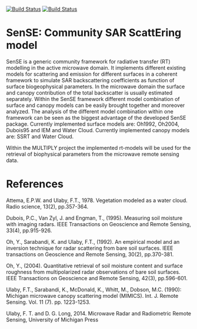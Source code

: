 [![Build Status](https://travis-ci.org/pygeo/sense.svg?branch=master)](https://travis-ci.org/pygeo/sense)
[![Build Status](https://travis-ci.org/pygeo/sense.svg?branch=dev)](https://travis-ci.org/pygeo/sense)


# SenSE: Community SAR ScattEring model

SenSE is a generic community framework for radiative transfer (RT) modelling in the active microwave domain. It implements different existing models for scattering and emission for different surfaces in a coherent framework to simulate SAR backscattering coefficients as function of surface biogeophysical parameters. In the microwave domain the surface and canopy contribution of the total backscatter is usually estimated separately. Within the SenSE framework different model combination of surface and canopy models can be easily brought together and moreover analyzed. The analysis of the different model combination within one framework can be seen as the biggest advantage of the developed SenSE package. Currently implemented surface models are: Oh1992, Oh2004, Dubois95 and IEM and Water Cloud. Currently implemented canopy models are: SSRT and Water Cloud.

Within the MULTIPLY project the implemented rt-models will be used for the retrieval of biophysical parameters from the microwave remote sensing data. 

# References
Attema, E.P.W. and Ulaby, F.T., 1978. Vegetation modeled as a water cloud. Radio science, 13(2), pp.357-364.

Dubois, P.C., Van Zyl, J. and Engman, T., (1995). Measuring soil moisture with imaging radars. IEEE Transactions on Geoscience and Remote Sensing, 33(4), pp.915-926.

Oh, Y., Sarabandi, K. and Ulaby, F.T., (1992). An empirical model and an inversion technique for radar scattering from bare soil surfaces. IEEE transactions on Geoscience and Remote Sensing, 30(2), pp.370-381.

Oh, Y., (2004). Quantitative retrieval of soil moisture content and surface roughness from multipolarized radar observations of bare soil surfaces. IEEE Transactions on Geoscience and Remote Sensing, 42(3), pp.596-601.

Ulaby, F.T., Sarabandi, K., McDonald, K., Whitt, M., Dobson, M.C. (1990): Michigan microwave canopy scattering model (MIMICS). Int. J. Remote Sensing. Vol. 11 (7). pp. 1223-1253.

Ulaby, F. T. and D. G. Long, 2014. Microwave Radar and Radiometric Remote Sensing, University of Michigan Press 
